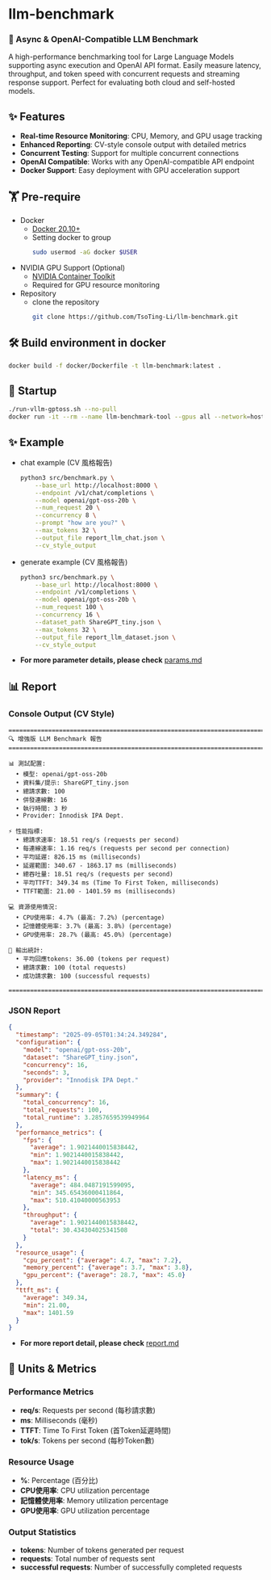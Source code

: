 # llm-benchmark
### 🚀 Async & OpenAI-Compatible LLM Benchmark
A high-performance benchmarking tool for Large Language Models supporting async execution and OpenAI API format.
Easily measure latency, throughput, and token speed with concurrent requests and streaming response support. Perfect for evaluating both cloud and self-hosted models.

## ✨ Features
- **Real-time Resource Monitoring**: CPU, Memory, and GPU usage tracking
- **Enhanced Reporting**: CV-style console output with detailed metrics
- **Concurrent Testing**: Support for multiple concurrent connections
- **OpenAI Compatible**: Works with any OpenAI-compatible API endpoint
- **Docker Support**: Easy deployment with GPU acceleration support

## 🏋️ Pre-require
* Docker
    * [Docker 20.10+](https://docs.docker.com/engine/install/ubuntu/)
    * Setting docker to group
        ```bash
        sudo usermod -aG docker $USER
        ```
* NVIDIA GPU Support (Optional)
    * [NVIDIA Container Toolkit](https://docs.nvidia.com/datacenter/cloud-native/container-toolkit/install-guide.html)
    * Required for GPU resource monitoring
* Repository
    * clone the repository
      ```bash
      git clone https://github.com/TsoTing-Li/llm-benchmark.git
      ```
## 🛠️ Build environment in docker
```bash
docker build -f docker/Dockerfile -t llm-benchmark:latest .
```

## 🏁 Startup
```bash
./run-vllm-gptoss.sh --no-pull
docker run -it --rm --name llm-benchmark-tool --gpus all --network=host -v $(pwd):/workspace llm-benchmark bash
```

## ✨ Example
* chat example (CV 風格報告)
    ```bash
    python3 src/benchmark.py \
        --base_url http://localhost:8000 \
        --endpoint /v1/chat/completions \
        --model openai/gpt-oss-20b \
        --num_request 20 \
        --concurrency 8 \
        --prompt "how are you?" \
        --max_tokens 32 \
        --output_file report_llm_chat.json \
        --cv_style_output
    ```
* generate example (CV 風格報告)
    ```bash
    python3 src/benchmark.py \
        --base_url http://localhost:8000 \
        --endpoint /v1/completions \
        --model openai/gpt-oss-20b \
        --num_request 100 \
        --concurrency 16 \
        --dataset_path ShareGPT_tiny.json \
        --max_tokens 32 \
        --output_file report_llm_dataset.json \
        --cv_style_output
    ```
- **For more parameter details, please check** [params.md](docs/params.md)

## 📊 Report

### Console Output (CV Style)
```
================================================================================
🔍 增強版 LLM Benchmark 報告
================================================================================

📊 測試配置:
  • 模型: openai/gpt-oss-20b
  • 資料集/提示: ShareGPT_tiny.json
  • 總請求數: 100
  • 併發連線數: 16
  • 執行時間: 3 秒
  • Provider: Innodisk IPA Dept.

⚡ 性能指標:
  • 總請求速率: 18.51 req/s (requests per second)
  • 每連線速率: 1.16 req/s (requests per second per connection)
  • 平均延遲: 826.15 ms (milliseconds)
  • 延遲範圍: 340.67 - 1863.17 ms (milliseconds)
  • 總吞吐量: 18.51 req/s (requests per second)
  • 平均TTFT: 349.34 ms (Time To First Token, milliseconds)
  • TTFT範圍: 21.00 - 1401.59 ms (milliseconds)

💻 資源使用情況:
  • CPU使用率: 4.7% (最高: 7.2%) (percentage)
  • 記憶體使用率: 3.7% (最高: 3.8%) (percentage)
  • GPU使用率: 28.7% (最高: 45.0%) (percentage)

🎯 輸出統計:
  • 平均回應tokens: 36.00 (tokens per request)
  • 總請求數: 100 (total requests)
  • 成功請求數: 100 (successful requests)

================================================================================
```

### JSON Report
```json
{
  "timestamp": "2025-09-05T01:34:24.349284",
  "configuration": {
    "model": "openai/gpt-oss-20b",
    "dataset": "ShareGPT_tiny.json",
    "concurrency": 16,
    "seconds": 3,
    "provider": "Innodisk IPA Dept."
  },
  "summary": {
    "total_concurrency": 16,
    "total_requests": 100,
    "total_runtime": 3.2857659539949964
  },
  "performance_metrics": {
    "fps": {
      "average": 1.9021440015838442,
      "min": 1.9021440015838442,
      "max": 1.9021440015838442
    },
    "latency_ms": {
      "average": 484.0487191599095,
      "min": 345.65436000411864,
      "max": 510.41040000563953
    },
    "throughput": {
      "average": 1.9021440015838442,
      "total": 30.434304025341508
    }
  },
  "resource_usage": {
    "cpu_percent": {"average": 4.7, "max": 7.2},
    "memory_percent": {"average": 3.7, "max": 3.8},
    "gpu_percent": {"average": 28.7, "max": 45.0}
  },
  "ttft_ms": {
    "average": 349.34,
    "min": 21.00,
    "max": 1401.59
  }
}
```
- **For more report detail, please check** [report.md](docs/report.md)

## 📏 Units & Metrics

### Performance Metrics
- **req/s**: Requests per second (每秒請求數)
- **ms**: Milliseconds (毫秒)
- **TTFT**: Time To First Token (首Token延遲時間)
- **tok/s**: Tokens per second (每秒Token數)

### Resource Usage
- **%**: Percentage (百分比)
- **CPU使用率**: CPU utilization percentage
- **記憶體使用率**: Memory utilization percentage  
- **GPU使用率**: GPU utilization percentage

### Output Statistics
- **tokens**: Number of tokens generated per request
- **requests**: Total number of requests sent
- **successful requests**: Number of successfully completed requests